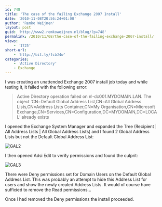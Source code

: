 ```yaml
---
id: 748
title: 'The case of the failing Exchange 2007 Install'
date: '2010-11-08T20:56:24+01:00'
author: 'Remko Weijnen'
layout: post
guid: 'http://www2.remkoweijnen.nl/blog/?p=748'
permalink: /2010/11/08/the-case-of-the-failing-exchange-2007-install/
views:
    - '1725'
short-url:
    - 'http://bit.ly/fcbJ4w'
categories:
    - 'Active Directory'
    - Exchange
---
```


I was creating an unattended Exchange 2007 install job today and while testing it, it failed with the following error:

> Active Directory operation failed on nl-dc001.MYDOMAIN.LAN. The object ‘CN=Default Global Address List,CN=All Global Address Lists,CN=Address Lists Container,CN=My Organisation,CN=Microsoft Exchange,CN=Services,CN=Configuration,DC=MYDOMAIN,DC=LOCAL’ already exists

I opened the Exchange System Manager and expanded the Tree (Recipient | All Address Lists | All Global Address Lists) and I found 2 Global Address Lists but not the Default Global Address List:

![GAL2](http://192.168.40.25:8081/wp-content/uploads/2010/11/gal2.png)

I then opened Adsi Edit to verify permissions and found the culprit:

[![GAL3](http://192.168.40.25:8081/wp-content/uploads/2010/11/gal3-small.png)](http://192.168.40.25:8081/wp-content/uploads/2010/11/gal3.png)

There were Deny permissions set for Domain Users on the Default Global Address List. This was probably an attempt to hide this Address List for users and show the newly created Address Lists. It would of course have sufficied to remove the Read permissions…

Once I had removed the Deny permissions the install proceeded.